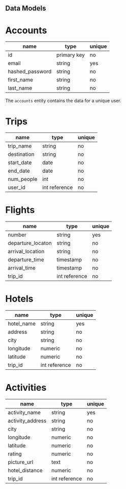## Data Models

# Accounts


| name | type | unique |
| --- | ----------- | --- |
|id | primary key | no |
| email | string | yes |
| hashed_password | string | no |
| first_name | string | no |
| last_name | string | no |

The ```accounts``` entity contains the data for a unique user.

# Trips

| name | type | unique |
| --- | ----------- | --- |
| trip_name | string | no |
| destination | string | no |
| start_date | date | no |
| end_date | date | no |
| num_people | int | no |
| user_id | int reference | no |

# Flights

| name | type | unique |
| --- | ----------- | --- |
| number | string | yes |
| departure_locaton | string | no |
| arrival_location | string | no |
| departure_time | timestamp | no |
| arrival_time | timestamp | no |
| trip_id | int reference | no |

# Hotels
| name | type | unique |
| --- | ----------- | --- |
| hotel_name | string | yes |
| address | string | no |
| city | string | no |
| longitude | numeric | no |
| latitude  | numeric | no |
| trip_id | int reference | no |

 # Activities

 | name | type | unique |
| --- | ----------- | --- |
| activity_name | string | yes |
| activity_address | string | no |
| city | string | no |
| longitude | numeric | no |
| latitude  | numeric | no |
| rating | numeric |no |
| picture_url | text | no |
| hotel_distance | numeric | no |
| trip_id | int reference | no |

